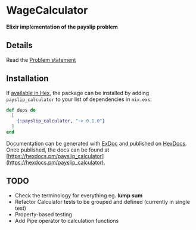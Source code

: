 # WageCalculator

**Elixir implementation of the payslip problem**

## Details

Read the [Problem statement](./requirements.md)

## Installation

If [available in Hex](https://hex.pm/docs/publish), the package can be installed
by adding `payslip_calculator` to your list of dependencies in `mix.exs`:

```elixir
def deps do
  [
    {:payslip_calculator, "~> 0.1.0"}
  ]
end
```

Documentation can be generated with [ExDoc](https://github.com/elixir-lang/ex_doc)
and published on [HexDocs](https://hexdocs.pm). Once published, the docs can
be found at [https://hexdocs.pm/payslip_calculator](https://hexdocs.pm/payslip_calculator).

## TODO
* Check the terminology for everything eg. **lump sum**
* Refactor Calculator tests to be grouped and defined (currently in single test)
* Property-based testing
* Add Pipe operator to calculation functions
